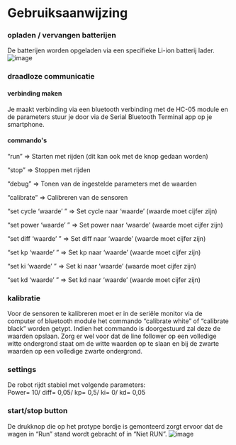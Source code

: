# Gebruiksaanwijzing

### opladen / vervangen batterijen
De batterijen worden opgeladen via een specifieke Li-ion batterij lader.
 ![image](https://github.com/xandero1/Linefollower/assets/116888860/4597830a-943f-47fc-936d-200a9baeeb70)

### draadloze communicatie
#### verbinding maken
Je maakt verbinding via een bluetooth verbinding met de HC-05 module en de parameters stuur je door via de Serial Bluetooth Terminal app op je smartphone.

#### commando's
“run” => Starten met rijden (dit kan ook met de knop gedaan worden)

“stop” => Stoppen met rijden

“debug” => Tonen van de ingestelde parameters met de waarden

“calibrate” => Calibreren van de sensoren

“set cycle ‘waarde’ ” => Set cycle naar ‘waarde’ (waarde moet cijfer zijn)

“set power ‘waarde’ ” => Set power naar ‘waarde’ (waarde moet cijfer zijn)

“set diff ‘waarde’ ” => Set diff naar ‘waarde’ (waarde moet cijfer zijn)

“set kp ‘waarde’ ” => Set kp naar ‘waarde’ (waarde moet cijfer zijn)

“set ki ‘waarde’ ” => Set ki naar ‘waarde’ (waarde moet cijfer zijn)

“set kd ‘waarde’ ” => Set kd naar ‘waarde’ (waarde moet cijfer zijn)

### kalibratie
Voor de sensoren te kalibreren moet er in de seriële monitor via de computer of bluetooth module het commando “calibrate white” of “calibrate black” worden getypt. Indien het commando is doorgestuurd zal deze de waarden opslaan. Zorg er wel voor dat de line follower op een volledige witte ondergrond staat om de witte waarden op te slaan en bij de zwarte waarden op een volledige zwarte ondergrond.  

### settings
De robot rijdt stabiel met volgende parameters:  
Power= 10/ diff= 0,05/ kp= 0,5/ ki= 0/ kd= 0,05
### start/stop button
De drukknop die op het protype bordje is gemonteerd zorgt ervoor dat de wagen in “Run” stand wordt gebracht of in “Niet RUN”.
![image](https://github.com/xandero1/Linefollower/assets/116888860/45cda037-c98b-4b76-b3f8-816bd06362bf)


